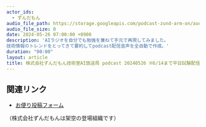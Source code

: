 ```yaml
---
actor_ids:
  - ずんだもん
audio_file_path: https://storage.googleapis.com/podcast-zund-arm-on/audio/株式会社ずんだもん技術室AI放送局_pdocast_20240526.mp3
audio_file_size: 0
date: 2024-05-26 07:00:00 +0900
description: 'AIラジオを自分でも勉強を兼ねて手元で再現してみました。
技術情報のトレンドをとってきて要約してpodcast配信音声を全自動で作成。'
duration: "00:00"
layout: article
title: 株式会社ずんだもん技術室AI放送局 podcast 20240526 ※6/14まで平日試験配信中
---
```


## 関連リンク

- [お便り投稿フォーム](https://forms.gle/ffg4JTfqdiqK62qf9)

（株式会社ずんだもんは架空の登場組織です）
